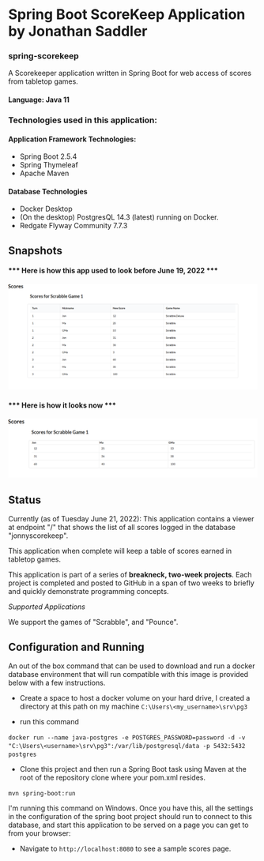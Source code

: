 # Spring Boot ScoreKeep Application by Jonathan Saddler
### spring-scorekeep 

A Scorekeeper application written in Spring Boot for web access of scores from tabletop games. 

#### Language: Java 11

### Technologies used in this application: 

#### Application Framework Technologies: 
- Spring Boot 2.5.4
- Spring Thymeleaf 
- Apache Maven 

#### Database Technologies
- Docker Desktop 
- (On the desktop) PostgresQL 14.3 (latest) running on Docker. 
- Redgate Flyway Community 7.7.3

## Snapshots

#### *** Here is how this app used to look before June 19, 2022 ***

![New Look](/images/CurrentLook.png)

#### *** Here is how it looks now ***

![New Look](/images/CurrentLook2.png)

## Status
Currently (as of Tuesday June 21, 2022): 
This application contains a viewer at endpoint "/" that shows the list of all scores logged in the database "jonnyscorekeep". 

This application when complete will keep a table of scores earned in tabletop games. 

This application is part of a series of **breakneck, two-week projects**. Each project is completed and posted to GitHub in a span of two weeks to briefly and quickly demonstrate programming concepts.

*Supported Applications*

We support the games of "Scrabble", and "Pounce". 

## Configuration and Running 

An out of the box command that can be used to download and run a docker database environment that will run compatible with this image is provided below with a few instructions.

- Create a space to host a docker volume on your hard drive, I created a directory at this path on my machine ```C:\Users\<my_username>\srv\pg3```

- run this command

```docker run --name java-postgres -e POSTGRES_PASSWORD=password -d -v "C:\Users\<username>\srv\pg3":/var/lib/postgresql/data -p 5432:5432 postgres```

- Clone this project and then run a Spring Boot task using Maven at the root of the repository clone where your pom.xml resides. 

```mvn spring-boot:run``` 

I'm running this command on Windows. Once you have this, all the settings in the configuration of the spring boot project should run to connect to this database, and start this application to be served on a page you can get to from your browser: 

- Navigate to ```http://localhost:8080``` to see a sample scores page.
